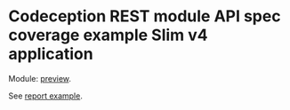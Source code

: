 # Codeception REST module API spec coverage example Slim v4 application

Module: [preview](https://github.com/Codeception/module-rest/compare/master...meetmatt:coverage?expand=1).  

See [report example](./report_example). 
